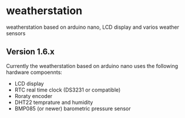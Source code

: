 # weatherstation
weatherstation based on arduino nano, LCD display and varios weather sensors

## Version 1.6.x 
Currently the weatherstation based on arduino nano uses the following hardware compoennts:

* LCD display
* RTC real time clock (DS3231 or compatible)
* Roraty encoder
* DHT22 temprature and humidity
* BMP085 (or newer) barometric pressure sensor
